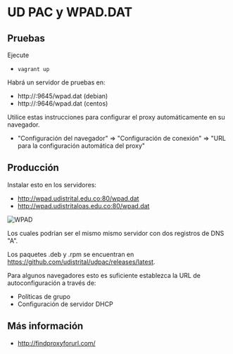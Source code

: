 # UD PAC y WPAD.DAT

## Pruebas

Ejecute

 - `vagrant up`

Habrá un servidor de pruebas en:

 - http://<tu ip>:9645/wpad.dat (debian)
 - http://<tu ip>:9646/wpad.dat (centos)

Utilice estas instrucciones para configurar el proxy automáticamente en su navegador.

 - "Configuración del navegador" => "Configuración de conexión" => "URL para la configuración automática del proxy"

## Producción

Instalar esto en los servidores:

 - http://wpad.udistrital.edu.co:80/wpad.dat
 - http://wpad.udistritaloas.edu.co:80/wpad.dat

![WPAD](http://findproxyforurl.com/wp-content/uploads/wpaddns_diagram2.png)

Los cuales podrían ser el mismo mismo servidor con dos registros de DNS "A".

Los paquetes .deb y .rpm se encuentran en https://github.com/udistrital/udpac/releases/latest.

Para algunos navegadores esto es suficiente establezca la URL de autoconfiguración a través de:

 - Políticas de grupo
 - Configuración de servidor DHCP

## Más información

 - http://findproxyforurl.com/

